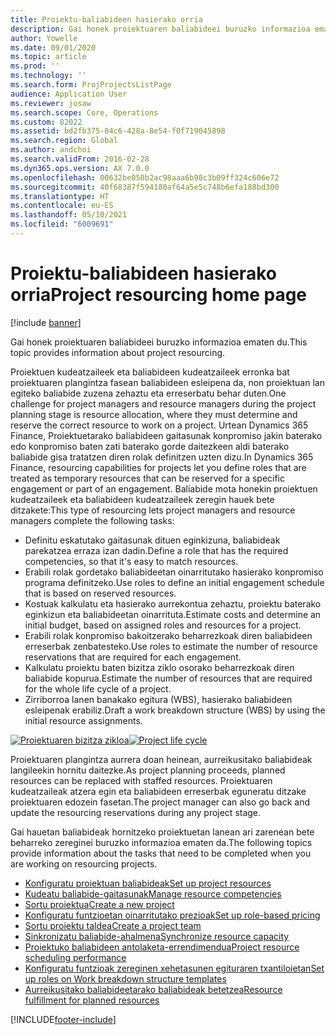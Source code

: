 ```yaml
---
title: Proiektu-baliabideen hasierako orria
description: Gai honek proiektuaren baliabideei buruzko informazioa ematen du.
author: Yowelle
ms.date: 09/01/2020
ms.topic: article
ms.prod: ''
ms.technology: ''
ms.search.form: ProjProjectsListPage
audience: Application User
ms.reviewer: josaw
ms.search.scope: Core, Operations
ms.custom: 82022
ms.assetid: bd2fb375-84c6-428a-8e54-f0f719045898
ms.search.region: Global
ms.author: andchoi
ms.search.validFrom: 2016-02-28
ms.dyn365.ops.version: AX 7.0.0
ms.openlocfilehash: 00632be050b2ac98aaa6b98c3b09ff324c606e72
ms.sourcegitcommit: 40f68387f594180af64a5e5c748b6efa188bd300
ms.translationtype: HT
ms.contentlocale: eu-ES
ms.lasthandoff: 05/10/2021
ms.locfileid: "6009691"
---
```

# <a name="project-resourcing-home-page"></a><span data-ttu-id="38b1a-103">Proiektu-baliabideen hasierako orria</span><span class="sxs-lookup"><span data-stu-id="38b1a-103">Project resourcing home page</span></span>

[!include [banner](../includes/banner.md)]

<span data-ttu-id="38b1a-104">Gai honek proiektuaren baliabideei buruzko informazioa ematen du.</span><span class="sxs-lookup"><span data-stu-id="38b1a-104">This topic provides information about project resourcing.</span></span>

<span data-ttu-id="38b1a-105">Proiektuen kudeatzaileek eta baliabideen kudeatzaileek erronka bat proiektuaren plangintza fasean baliabideen esleipena da, non proiektuan lan egiteko baliabide zuzena zehaztu eta erreserbatu behar duten.</span><span class="sxs-lookup"><span data-stu-id="38b1a-105">One challenge for project managers and resource managers during the project planning stage is resource allocation, where they must determine and reserve the correct resource to work on a project.</span></span> <span data-ttu-id="38b1a-106">Urtean Dynamics 365 Finance, Proiektuetarako baliabideen gaitasunak konpromiso jakin baterako edo konpromiso baten zati baterako gorde daitezkeen aldi baterako baliabide gisa tratatzen diren rolak definitzen uzten dizu.</span><span class="sxs-lookup"><span data-stu-id="38b1a-106">In Dynamics 365 Finance, resourcing capabilities for projects let you define roles that are treated as temporary resources that can be reserved for a specific engagement or part of an engagement.</span></span> <span data-ttu-id="38b1a-107">Baliabide mota honekin proiektuen kudeatzaileek eta baliabideen kudeatzaileek zeregin hauek bete ditzakete:</span><span class="sxs-lookup"><span data-stu-id="38b1a-107">This type of resourcing lets project managers and resource managers complete the following tasks:</span></span>

- <span data-ttu-id="38b1a-108">Definitu eskatutako gaitasunak dituen eginkizuna, baliabideak parekatzea erraza izan dadin.</span><span class="sxs-lookup"><span data-stu-id="38b1a-108">Define a role that has the required competencies, so that it's easy to match resources.</span></span>
- <span data-ttu-id="38b1a-109">Erabili rolak gordetako baliabideetan oinarritutako hasierako konpromiso programa definitzeko.</span><span class="sxs-lookup"><span data-stu-id="38b1a-109">Use roles to define an initial engagement schedule that is based on reserved resources.</span></span>
- <span data-ttu-id="38b1a-110">Kostuak kalkulatu eta hasierako aurrekontua zehaztu, proiektu baterako eginkizun eta baliabideetan oinarrituta.</span><span class="sxs-lookup"><span data-stu-id="38b1a-110">Estimate costs and determine an initial budget, based on assigned roles and resources for a project.</span></span>
- <span data-ttu-id="38b1a-111">Erabili rolak konpromiso bakoitzerako beharrezkoak diren baliabideen erreserbak zenbatesteko.</span><span class="sxs-lookup"><span data-stu-id="38b1a-111">Use roles to estimate the number of resource reservations that are required for each engagement.</span></span>
- <span data-ttu-id="38b1a-112">Kalkulatu proiektu baten bizitza ziklo osorako beharrezkoak diren baliabide kopurua.</span><span class="sxs-lookup"><span data-stu-id="38b1a-112">Estimate the number of resources that are required for the whole life cycle of a project.</span></span>
- <span data-ttu-id="38b1a-113">Zirriborroa lanen banakako egitura (WBS), hasierako baliabideen esleipenak erabiliz.</span><span class="sxs-lookup"><span data-stu-id="38b1a-113">Draft a work breakdown structure (WBS) by using the initial resource assignments.</span></span>

<span data-ttu-id="38b1a-114">[![Proiektuaren bizitza zikloa](./media/projectresourcing02-1024x812.jpg)](./media/projectresourcing02.jpg)</span><span class="sxs-lookup"><span data-stu-id="38b1a-114">[![Project life cycle](./media/projectresourcing02-1024x812.jpg)](./media/projectresourcing02.jpg)</span></span>

<span data-ttu-id="38b1a-115">Proiektuaren plangintza aurrera doan heinean, aurreikusitako baliabideak langileekin hornitu daitezke.</span><span class="sxs-lookup"><span data-stu-id="38b1a-115">As project planning proceeds, planned resources can be replaced with staffed resources.</span></span> <span data-ttu-id="38b1a-116">Proiektuaren kudeatzaileak atzera egin eta baliabideen erreserbak eguneratu ditzake proiektuaren edozein fasetan.</span><span class="sxs-lookup"><span data-stu-id="38b1a-116">The project manager can also go back and update the resourcing reservations during any project stage.</span></span>

<span data-ttu-id="38b1a-117">Gai hauetan baliabideak hornitzeko proiektuetan lanean ari zarenean bete beharreko zereginei buruzko informazioa ematen da.</span><span class="sxs-lookup"><span data-stu-id="38b1a-117">The following topics provide information about the tasks that need to be completed when you are working on resourcing projects.</span></span>

- [<span data-ttu-id="38b1a-118">Konfiguratu proiektuan baliabideak</span><span class="sxs-lookup"><span data-stu-id="38b1a-118">Set up project resources</span></span>](set-up-project-resources.md)
- [<span data-ttu-id="38b1a-119">Kudeatu baliabide-gaitasunak</span><span class="sxs-lookup"><span data-stu-id="38b1a-119">Manage resource competencies</span></span>](manage-resource-competencies.md)
- [<span data-ttu-id="38b1a-120">Sortu proiektua</span><span class="sxs-lookup"><span data-stu-id="38b1a-120">Create a new project</span></span>](create-new-project.md)
- [<span data-ttu-id="38b1a-121">Konfiguratu funtzioetan oinarritutako prezioak</span><span class="sxs-lookup"><span data-stu-id="38b1a-121">Set up role-based pricing</span></span>](set-up-role-based-pricing.md)
- [<span data-ttu-id="38b1a-122">Sortu proiektu taldea</span><span class="sxs-lookup"><span data-stu-id="38b1a-122">Create a project team</span></span>](create-project-team.md)
- [<span data-ttu-id="38b1a-123">Sinkronizatu baliabide-ahalmena</span><span class="sxs-lookup"><span data-stu-id="38b1a-123">Synchronize resource capacity</span></span>](synchronize-resource-capacity.md)
- [<span data-ttu-id="38b1a-124">Proiektuko baliabideen antolaketa-errendimendua</span><span class="sxs-lookup"><span data-stu-id="38b1a-124">Project resource scheduling performance</span></span>](project-scheduling-performance.md)
- [<span data-ttu-id="38b1a-125">Konfiguratu funtzioak zereginen xehetasunen egituraren txantiloietan</span><span class="sxs-lookup"><span data-stu-id="38b1a-125">Set up roles on Work breakdown structure templates</span></span>](set-up-roles-wbs-template.md)
- [<span data-ttu-id="38b1a-126">Aurreikusitako baliabideetarako baliabideak betetzea</span><span class="sxs-lookup"><span data-stu-id="38b1a-126">Resource fulfillment for planned resources</span></span>](resource-fulfillment-planned-resources.md)


[!INCLUDE[footer-include](../includes/footer-banner.md)]